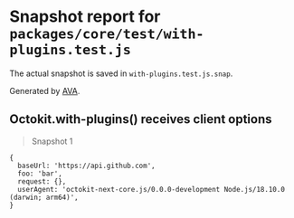 # Snapshot report for `packages/core/test/with-plugins.test.js`

The actual snapshot is saved in `with-plugins.test.js.snap`.

Generated by [AVA](https://avajs.dev).

## Octokit.with-plugins() receives client options

> Snapshot 1

    {
      baseUrl: 'https://api.github.com',
      foo: 'bar',
      request: {},
      userAgent: 'octokit-next-core.js/0.0.0-development Node.js/18.10.0 (darwin; arm64)',
    }
